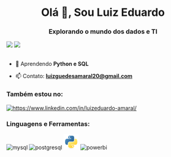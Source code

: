 <h1 align="center">Olá 👋, Sou Luiz Eduardo</h1>
<h3 align="center">Explorando o mundo dos dados e TI</h3>

<div>
  
  <img src="https://github-readme-stats.vercel.app/api?username=LuizEduardo-Amaral&show_icons=true&theme=vue&include_all_commits=false&count_private=true"/>
  <img src="https://github-readme-stats.vercel.app/api/top-langs/?username=LuizEduardo-Amaral&layout=compact&langs_count=16&theme=vue"/>
</div>
<br>

- 🌱 Aprendendo **Python e SQL**

- 📫 Contato: **luizguedesamaral20@gmail.com**

<h3 align="left">Também estou no:</h3>
<p align="left">
<a href="https://linkedin.com/in/https://www.linkedin.com/in/luizeduardo-amaral/" target="blank"><img align="center" src="https://raw.githubusercontent.com/rahuldkjain/github-profile-readme-generator/master/src/images/icons/Social/linked-in-alt.svg" alt="https://www.linkedin.com/in/luizeduardo-amaral/" height="30" width="40" /></a>
</p>

<h3 align="left">Linguagens e Ferramentas:</h3>
<p align="left"> 
  <img src="https://cdn.jsdelivr.net/gh/devicons/devicon@latest/icons/mysql/mysql-original-wordmark.svg" alt="mysql" width="40" height="40"/>
  <img src="https://cdn.jsdelivr.net/gh/devicons/devicon@latest/icons/postgresql/postgresql-original-wordmark.svg" alt="postgresql" width="40" height="40"/>
  <img src="https://raw.githubusercontent.com/devicons/devicon/master/icons/python/python-original.svg" alt="python" width="40" height="40"/> 
  <img src="https://github.com/microsoft/PowerBI-Icons/blob/main/SVG/Power-BI.svg" alt="powerbi" width="40" height="40"/>
</p>


<!--
**LuizEduardo-Amaral/LuizEduardo-Amaral** is a ✨ _special_ ✨ repository because its `README.md` (this file) appears on your GitHub profile.

Here are some ideas to get you started:

- 🔭 I’m currently working on ...
- 🌱 I’m currently learning ...
- 👯 I’m looking to collaborate on ...
- 🤔 I’m looking for help with ...
- 💬 Ask me about ...
- 📫 How to reach me: ...
- 😄 Pronouns: ...
- ⚡ Fun fact: ...
-->
